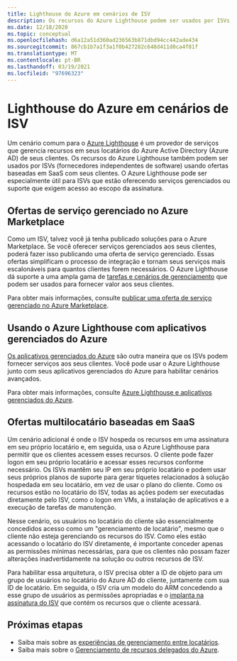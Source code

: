 ```yaml
---
title: Lighthouse do Azure em cenários de ISV
description: Os recursos do Azure Lighthouse podem ser usados por ISVs para obter mais flexibilidade com ofertas de clientes.
ms.date: 12/18/2020
ms.topic: conceptual
ms.openlocfilehash: d6a12a51d360ad236563b871dbd94cc442ade434
ms.sourcegitcommit: 867cb1b7a1f3a1f0b427282c648d411d0ca4f81f
ms.translationtype: MT
ms.contentlocale: pt-BR
ms.lasthandoff: 03/19/2021
ms.locfileid: "97696323"
---
```

# <a name="azure-lighthouse-in-isv-scenarios"></a>Lighthouse do Azure em cenários de ISV

Um cenário comum para o [Azure Lighthouse](../overview.md) é um provedor de serviços que gerencia recursos em seus locatários do Azure Active Directory (Azure AD) de seus clientes. Os recursos do Azure Lighthouse também podem ser usados por ISVs (fornecedores independentes de software) usando ofertas baseadas em SaaS com seus clientes. O Azure Lighthouse pode ser especialmente útil para ISVs que estão oferecendo serviços gerenciados ou suporte que exigem acesso ao escopo da assinatura.

## <a name="managed-service-offers-in-azure-marketplace"></a>Ofertas de serviço gerenciado no Azure Marketplace

Como um ISV, talvez você já tenha publicado soluções para o Azure Marketplace. Se você oferecer serviços gerenciados aos seus clientes, poderá fazer isso publicando uma oferta de serviço gerenciado. Essas ofertas simplificam o processo de integração e tornam seus serviços mais escalonáveis para quantos clientes forem necessários. O Azure Lighthouse dá suporte a uma ampla gama de [tarefas e cenários de gerenciamento](cross-tenant-management-experience.md#enhanced-services-and-scenarios) que podem ser usados para fornecer valor aos seus clientes.

Para obter mais informações, consulte [publicar uma oferta de serviço gerenciado no Azure Marketplace](../how-to/publish-managed-services-offers.md).

## <a name="using-azure-lighthouse-with-azure-managed-applications"></a>Usando o Azure Lighthouse com aplicativos gerenciados do Azure

[Os aplicativos gerenciados do Azure](../../azure-resource-manager/managed-applications/overview.md) são outra maneira que os ISVs podem fornecer serviços aos seus clientes. Você pode usar o Azure Lighthouse junto com seus aplicativos gerenciados do Azure para habilitar cenários avançados.

Para obter mais informações, consulte [Azure Lighthouse e aplicativos gerenciados do Azure](managed-applications.md).

## <a name="saas-based-multi-tenant-offerings"></a>Ofertas multilocatário baseadas em SaaS

Um cenário adicional é onde o ISV hospeda os recursos em uma assinatura em seu próprio locatário e, em seguida, usa o Azure Lighthouse para permitir que os clientes acessem esses recursos. O cliente pode fazer logon em seu próprio locatário e acessar esses recursos conforme necessário. Os ISVs mantêm seu IP em seu próprio locatário e podem usar seus próprios planos de suporte para gerar tíquetes relacionados à solução hospedada em seu locatário, em vez de usar o plano do cliente. Como os recursos estão no locatário do ISV, todas as ações podem ser executadas diretamente pelo ISV, como o logon em VMs, a instalação de aplicativos e a execução de tarefas de manutenção.

Nesse cenário, os usuários no locatário do cliente são essencialmente concedidos acesso como um "gerenciamento de locatário", mesmo que o cliente não esteja gerenciando os recursos do ISV. Como eles estão acessando o locatário do ISV diretamente, é importante conceder apenas as permissões mínimas necessárias, para que os clientes não possam fazer alterações inadvertidamente na solução ou outros recursos de ISV.

Para habilitar essa arquitetura, o ISV precisa obter a ID de objeto para um grupo de usuários no locatário do Azure AD do cliente, juntamente com sua ID de locatário. Em seguida, o ISV cria um modelo do ARM concedendo a esse grupo de usuários as permissões apropriadas e o [implanta na assinatura do ISV](../how-to/onboard-customer.md) que contém os recursos que o cliente acessará.

## <a name="next-steps"></a>Próximas etapas

- Saiba mais sobre as [experiências de gerenciamento entre locatários](cross-tenant-management-experience.md).
- Saiba mais sobre o [Gerenciamento de recursos delegados do Azure](azure-delegated-resource-management.md).